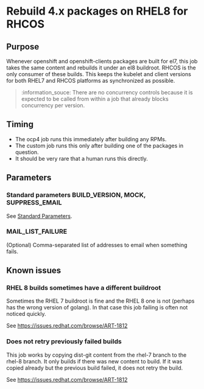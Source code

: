 # Rebuild 4.x packages on RHEL8 for RHCOS

## Purpose

Whenever openshift and openshift-clients packages are built for el7, this job
takes the same content and rebuilds it under an el8 buildroot. RHCOS is the
only consumer of these builds. This keeps the kubelet and client versions for
both RHEL7 and RHCOS platforms as synchronized as possible.

> :information_souce: There are no concurrency controls because it is expected to be called
from within a job that already blocks concurrency per version.

## Timing

* The ocp4 job runs this immediately after building any RPMs.
* The custom job runs this only after building one of the packages in question.
* It should be very rare that a human runs this directly.

## Parameters

### Standard parameters BUILD\_VERSION, MOCK, SUPPRESS\_EMAIL

See [Standard Parameters](/jobs/README.md#standard-parameters).

### MAIL\_LIST\_FAILURE

(Optional) Comma-separated list of addresses to email when something fails.

## Known issues

### RHEL 8 builds sometimes have a different buildroot

Sometimes the RHEL 7 buildroot is fine and the RHEL 8 one is not (perhaps has the wrong version of golang).
In that case this job failing is often not noticed quickly.

See https://issues.redhat.com/browse/ART-1812

### Does not retry previously failed builds

This job works by copying dist-git content from the rhel-7 branch to the rhel-8 branch.
It only builds if there was new content to build. If it was copied already but the previous build failed,
it does not retry the build.

See https://issues.redhat.com/browse/ART-1812
